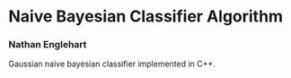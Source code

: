 # Naive Bayesian Classifier Algorithm
### Nathan Englehart
Gaussian naive bayesian classifier implemented in C++. 
